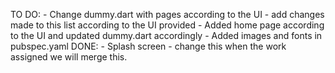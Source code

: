 TO DO:
    - Change dummy.dart with pages according to the UI
    - add changes made to this list according to the UI provided
    - Added home page according to the UI and updated dummy.dart accordingly
    - Added images and fonts in pubspec.yaml
DONE:
    - Splash screen
    - change this when the work assigned we will merge this.
